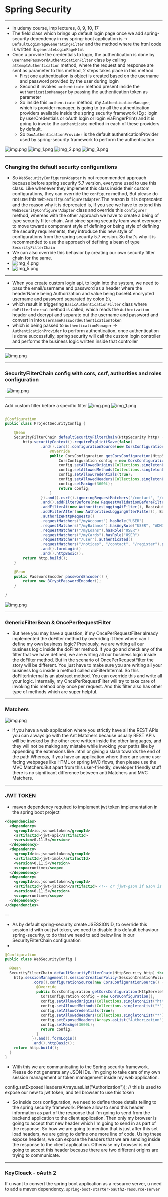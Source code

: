 # Spring Security

---

- In udemy course, imp lectures, 8, 9, 10, 17
- The field class which brings up default login page once we add spring-security dependency in my spring-boot
  application is -> `DefaultLoginPageGeneratingFilter` and the method where the html code is written
  is `generateLoginPageHtml`
- Once u provide the credentials to login, the authentication is done by `UsernamePasswordAuthenticationFilter` class by
  calling `attemptAuthentication` method, where the request and response are sent as parameter to this method, 2 steps
  takes place in this method
    - First one authentication is object is created based on the username and password provided by the user during login
    - Second it invokes `authenticate` method present inside the `AuthenticationManager` by passing the authentication
      token as parameter
    - So inside this `authenticate` method, my `AuthenticationManager`, which is provider manager, is going to try all
      the authentication providers available inside the spring security
      framework (Eg : login by userCredentials or oAuth login or login viaFingerPrint) and it is going to invoke
      the `authenticate` method in each of these providers by default.
    - So `DaoAuthenticationProvider` is the default authenticationProvider used by spring-security framework to perform
      the authentication

![img.png](images/img.png)
![img_1.png](images/img_1.png)
![img_2.png](images/img_2.png)
![img_3.png](images/img_3.png)

---

### Changing the default security configurations

- So `WebSecurityConfigurerAdapter` is not recommended approach because before spring security 5.7 version, everyone
  used to use this class. Like whenever they implement this class inside their custom configurations, they can override
  the `configure` method, But please do not use this `WebSecurityConfigurerAdapter`.The reason is it is deprecated and
  the reason why it is deprecated is, If you see we have to extend this `WebSecurityConfigurerAdapter` class and
  override this `configurer` method, whereas with the other approach we have to create a being of type security filter
  chain. And since spring security team want everyone to move towards component style of defining or being style of
  defining the security requirements, they introduce this new style of configurations from the spring security 5.7
  version. So that's why it is recommended to use the approach of defining a bean of type `SecurityFilterChain`
- We can also override this behavior by creating our own security filter chain for the same.
- ![img_4.png](images/img_4.png)
- ![img_5.png](images/img_5.png)

---

- When you create custom login api, to login into the system, we need to pass the email/username and password as a
  header where the headerName being Authorization and value being base64 encrypted username and password separated by
  colon (:),
- which result in triggering `BasicAuthenticationFilter` class where `doFilterInternal` method is called, which reads
  the `Authroization` header and decrypt and separate out the username and password and convert in
  into  `UsernamePasswordAuthenticationToken`
- which is being passed to `AuthenticationManager` -> `AuthenticationProvider` to perform authentication, once
  authentication is done successfully, spring security will call the custom login controller and performs the business
  logic written inside that controller

---

![img.png](images/img6.png)

---

### SecurityFilterChain config with cors, csrf, authorities and roles configuration

-![img.png](images/img7.png)

---
Add custom filter before a specific filter
![img.png](images/img8.png)
![img_1.png](images/img9.png)

```java

@Configuration
public class ProjectSecurityConfig {

    @Bean
    SecurityFilterChain defaultSecurityFilterChain(HttpSecurity http) {
        http.securityContext().requireExplicitSave(false)
                .and().cors().configurationSource(new CorsConfigurationSource() {
                    @Override
                    public CorsConfiguration getCorsConfiguration(HttpServletRequest request) {
                        CorsConfiguration config = new CorsConfiguration();
                        config.setAllowedOrigins(Collections.singletonList("http://localhost:4200"));
                        config.setAllowedMethods(Collections.singletonList("*"));
                        config.setAllowCredentials(true);
                        config.setAllowedHeaders(Collections.singletonList("*"));
                        config.setMaxAge(3600L);
                        return config;
                    }
                }).and().csrf().ignoringRequestMatchers("/contact", "/register").csrfTokenRepository(CookieCsrfTokenRepository.withHttpOnlyFalse())
                .and().addFilterBefore(new RequestValidationBeforeFilter(), BasicAuthenticationFilter.class)
                .addFilterAt(new AuthoritiesLoggingAtFilter(), BasicAuthenticationFilter.class)
                .addFilterAfter(new AuthoritiesLoggingAfterFilter(), BasicAuthenticationFilter.class)
                .authorizeHttpRequests()
                .requestMatchers("/myAccount").hasRole("USER")
                .requestMatchers("/myBalance").hasAnyRole("USER", "ADMIN")
                .requestMatchers("/myLoans").hasRole("USER")
                .requestMatchers("/myCards").hasRole("USER")
                .requestMatchers("/user").authenticated()
                .requestMatchers("/notices", "/contact", "/register").permitAll()
                .and().formLogin()
                .and().httpBasic();
        return http.build();
    }

    @Bean
    public PasswordEncoder passwordEncoder() {
        return new BCryptPasswordEncoder();
    }

}
```

![img.png](images/img10.png)

---
### GenericFilterBean & OncePerRequestFilter

- But here you may have a question, if my OncePerRequestFilter already implemented the doFilter method by overriding it then where can I define my own business logic? Previously, we are writing all our business logic inside the doFilter method. If you go and check any of the filter that we have defined, we are writing all our business logic inside the doFilter method. But in the scenario of OncePerRequestFilter the story will be different. You just have to make sure you are writing all your business logic inside a method called doFilterInternal. So this doFilterInternal is an abstract method. You can override this and write all your logic. Internally, my OncePerRequestFilter will try to take care of invoking this method only once per request. And this filter also has other type  of methods which are super helpful.
---

### Matchers

![img.png](images/img11.png)

- if you have a web application where you strictly have all the REST APIs you can always go with the Ant Matchers
  because usually REST APIs will be invoked by the other core written inside the other languages, and they will not be
  making any mistake while invoking your paths like by appending the extensions like .html or giving a slash towards the
  end of the path.Whereas, if you have an application where there are some user facing webpages like HTML or spring MVC
  flows, then please use the MVC Matchers.But apart from this user-friendly, developer friendly stuff there is no
  significant difference between anti Matchers and MVC Matchers.
---
### JWT TOKEN

- maven dependency required to implement jwt token implementation in the spring boot project
```xml
<dependencies>
  <dependency>
    <groupId>io.jsonwebtoken</groupId>
    <artifactId>jjwt-api</artifactId>
    <version>0.11.5</version>
  </dependency>
  <dependency>
    <groupId>io.jsonwebtoken</groupId>
    <artifactId>jjwt-impl</artifactId>
    <version>0.11.5</version>
    <scope>runtime</scope>
  </dependency>
  <dependency>
    <groupId>io.jsonwebtoken</groupId>
    <artifactId>jjwt-jackson</artifactId> <!-- or jjwt-gson if Gson is preferred -->
    <version>0.11.5</version>
    <scope>runtime</scope>
  </dependency>
</dependencies>
```
--
- As by default spring-security create JSESSIONID, to override this session id with out jwt token, we need to disable this default behaviour spring-security, to do that we need to add below line in our SecurityFilterChain configuration
- 

```java
@Configuration
public class WebSecurityConfig {

  @Bean
  SecurityFilterChain defaultSecurityFilterChain(HttpSecurity http) throws Exception {
    http.sessionManagement().sessionCreationPolicy(SessionCreationPolicy.STATELESS).and() // this line is used to disable the default JSESSIONID (session creation policy by spring-security)
            .cors().configurationSource(new CorsConfigurationSource() {
              @Override
              public CorsConfiguration getCorsConfiguration(HttpServletRequest request) {
                CorsConfiguration config = new CorsConfiguration();
                config.setAllowedOrigins(Collections.singletonList("http://localhost:4200"));
                config.setAllowedMethods(Collections.singletonList("*"));
                config.setAllowCredentials(true);
                config.setAllowedHeaders(Collections.singletonList("*"));
                config.setExposedHeaders(Arrays.asList("Authorization")); // this is used to expose our new to jwt token, and tell browser to use this token  
                config.setMaxAge(3600L);
                return config;
              }
            }).and().formLogin()
            .and().httpBasic();
    return http.build();
  }
}
```

- With this we are communicating to the Spring security framework. Please do not generate any JSON IDs. I'm going to take care of my own session management or token management inside my web application.

config.setExposedHeaders(Arrays.asList("Authorization")); // this is used to expose our new to jwt token, and tell browser to use this token

- So inside cors configuration, we need to define those details telling to the spring security framework. Please allow to send this header information as part of the response that I'm going to send from the backend application to the client application. Then only my browser is going to accept that new header which I'm going to send in as part of the response. So how we are going to mention that is just after this set load headers, we are going to define one more line of code. Using these expose headers, we can expose the headers that we are sending inside the response to the client application. Otherwise my browser is not going to accept this header because there are two different origins are trying to communicate.

---
### KeyCloack - oAuth 2
If u want to convert the spring boot application as a resource server, u need to add a maven dependency, `spring-boot-starter-oauth2-resource-server`
